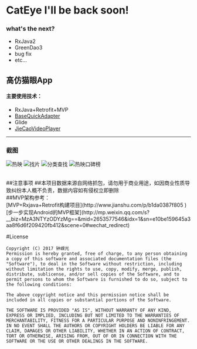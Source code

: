 # CatEye  I'll be back soon!

### what's the next?
  - RxJava2 
  - GreenDao3
  - bug fix 
  - etc...
## 高仿猫眼App
#### 主要使用技术：
  - RxJava+Retrofit+MVP
  - [BaseQuickAdapter](https://github.com/CymChad/BaseRecyclerViewAdapterHelper)
  - Glide
  - [JieCaoVideoPlayer](https://github.com/lipangit/JieCaoVideoPlayer)
  
  ---
### 截图
![热映](https://github.com/Cicinnus0407/CatEye/blob/master/screenShoot/device-2017-02-03-231055.png)
![找片](https://github.com/Cicinnus0407/CatEye/blob/master/screenShoot/device-2017-02-03-231254.png)
![分类查找](https://github.com/Cicinnus0407/CatEye/blob/master/screenShoot/device-2017-02-03-231356.png)
![热映口碑榜](https://github.com/Cicinnus0407/CatEye/blob/master/screenShoot/device-2017-02-03-231507.png)

</br>
##注意事项
 ##本项目数据来源自网络抓包，请勿用于商业用途，如因商业性质导致纠纷本人概不负责，数据内容如有侵权立即删除</br>
 ##MVP架构参考：</br>
[MVP+Rxjava+Retrofit构建项目](http://www.jianshu.com/p/b1da0387f805 )</br>
[步一步实现Android的MVP框架](http://mp.weixin.qq.com/s?__biz=MzA3NTYzODYzMg==&mid=2653577546&idx=1&sn=e10be159645a3aa8f6d6f209420fb412&scene=0#wechat_redirect)


#License
```
Copyright (C) 2017 钟嵘光
Permission is hereby granted, free of charge, to any person obtaining a copy of this software and associated documentation files (the "Software"), to deal in the Software without restriction, including without limitation the rights to use, copy, modify, merge, publish, distribute, sublicense, and/or sell copies of the Software, and to permit persons to whom the Software is furnished to do so, subject to the following conditions:

The above copyright notice and this permission notice shall be included in all copies or substantial portions of the Software.

THE SOFTWARE IS PROVIDED "AS IS", WITHOUT WARRANTY OF ANY KIND, EXPRESS OR IMPLIED, INCLUDING BUT NOT LIMITED TO THE WARRANTIES OF MERCHANTABILITY, FITNESS FOR A PARTICULAR PURPOSE AND NONINFRINGEMENT. IN NO EVENT SHALL THE AUTHORS OR COPYRIGHT HOLDERS BE LIABLE FOR ANY CLAIM, DAMAGES OR OTHER LIABILITY, WHETHER IN AN ACTION OF CONTRACT, TORT OR OTHERWISE, ARISING FROM, OUT OF OR IN CONNECTION WITH THE SOFTWARE OR THE USE OR OTHER DEALINGS IN THE SOFTWARE.

